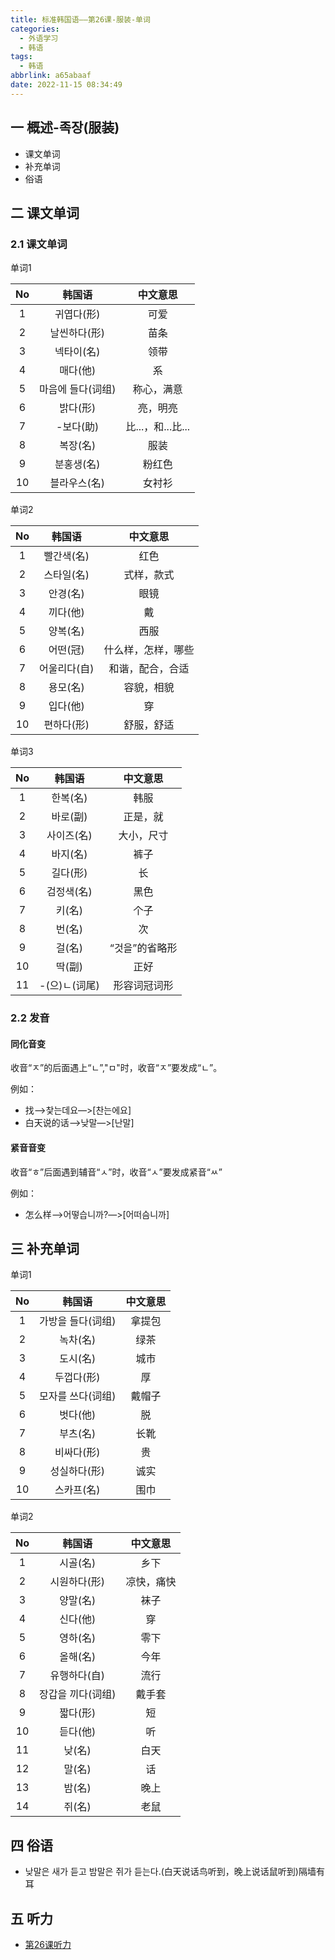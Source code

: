 ```yaml
---
title: 标准韩国语——第26课-服装-单词
categories:
  - 外语学习
  - 韩语
tags:
  - 韩语
abbrlink: a65abaaf
date: 2022-11-15 08:34:49
---
```

## 一 概述-족장(服装)

* 课文单词
* 补充单词
* 俗语

<!--more-->

## 二 课文单词

### 2.1 课文单词

单词1

|  No  |      韩国语       |     中文意思      |
| :--: | :---------------: | :---------------: |
|  1   |    귀엽다(形)     |       可爱        |
|  2   |   날씬하다(形)    |       苗条        |
|  3   |    넥타이(名)     |       领带        |
|  4   |     매다(他)      |        系         |
|  5   | 마음에 들다(词组) |    称心，满意     |
|  6   |     밝다(形)      |     亮，明亮      |
|  7   |     -보다(助)     | 比...，和...比... |
|  8   |     복장(名)      |       服装        |
|  9   |    분홍생(名)     |      粉红色       |
|  10  |   블라우스(名)    |      女衬衫       |

单词2

|  No  |    韩国语    |      中文意思      |
| :--: | :----------: | :----------------: |
|  1   |  빨간색(名)  |        红色        |
|  2   |  스타일(名)  |     式样，款式     |
|  3   |   안경(名)   |        眼镜        |
|  4   |   끼다(他)   |         戴         |
|  5   |   양복(名)   |        西服        |
|  6   |   어떤(冠)   | 什么样，怎样，哪些 |
|  7   | 어울리다(自) |  和谐，配合，合适  |
|  8   |   용모(名)   |     容貌，相貌     |
|  9   |   입다(他)   |         穿         |
|  10  |  편하다(形)  |     舒服，舒适     |

单词3

|  No  |    韩国语     |    中文意思    |
| :--: | :-----------: | :------------: |
|  1   |   한복(名)    |      韩服      |
|  2   |   바로(副)    |    正是，就    |
|  3   |  사이즈(名)   |   大小，尺寸   |
|  4   |   바지(名)    |      裤子      |
|  5   |   길다(形)    |       长       |
|  6   |  검정색(名)   |      黑色      |
|  7   |    키(名)     |      个子      |
|  8   |    번(名)     |       次       |
|  9   |    걸(名)     | “것을”的省略形 |
|  10  |    딱(副)     |      正好      |
|  11  | -(으)ㄴ(词尾) |  形容词冠词形  |

### 2.2 发音

#### 同化音变

收音“ㅈ”的后面遇上“ㄴ”,"ㅁ"时，收音“ㅈ”要发成“ㄴ”。

例如：

* 找—>찿는데요—>[찬는에요]
* 白天说的话—>낮말—>[난말]

####  紧音音变

收音“ㅎ”后面遇到辅音“ㅅ”时，收音“ㅅ”要发成紧音“ㅆ”

例如：

* 怎么样—>어떻습니까?—>[어떠슴니까]

## 三 补充单词

单词1

|  No  |      韩国语       | 中文意思 |
| :--: | :---------------: | :------: |
|  1   | 가방을 들다(词组) |  拿提包  |
|  2   |     녹차(名)      |   绿茶   |
|  3   |     도시(名)      |   城市   |
|  4   |    두껍다(形)     |    厚    |
|  5   | 모자를 쓰다(词组) |  戴帽子  |
|  6   |     벗다(他)      |    脱    |
|  7   |     부츠(名)      |   长靴   |
|  8   |    비싸다(形)     |    贵    |
|  9   |   성실하다(形)    |   诚实   |
|  10  |    스카프(名)     |   围巾   |

单词2

|  No  |      韩国语       |  中文意思  |
| :--: | :---------------: | :--------: |
|  1   |     시골(名)      |    乡下    |
|  2   |   시원하다(形)    | 凉快，痛快 |
|  3   |     양말(名)      |    袜子    |
|  4   |     신다(他)      |     穿     |
|  5   |     영하(名)      |    零下    |
|  6   |     올해(名)      |    今年    |
|  7   |   유행하다(自)    |    流行    |
|  8   | 장갑을 끼다(词组) |   戴手套   |
|  9   |     짧다(形)      |     短     |
|  10  |     듣다(他)      |     听     |
|  11  |      낮(名)       |    白天    |
|  12  |      말(名)       |     话     |
|  13  |      밤(名)       |    晚上    |
|  14  |      쥐(名)       |    老鼠    |

## 四 俗语

* 낮말은 새가 듣고 밤말은 쥐가 듣는다.(白天说话鸟听到，晚上说话鼠听到)隔墙有耳

## 五 听力

* [第26课听力][1]



[1]:https://biz.cli.im/Pcview?name=https%3A%2F%2Fbiz.cli.im%2Ftest%2FMY485342%3Fcoding%3DHvGPVY%26qrurl%3Dhttp%253A%252F%252Fqr31.cn%252FHvGPVY%26gtype%3D2&time=1